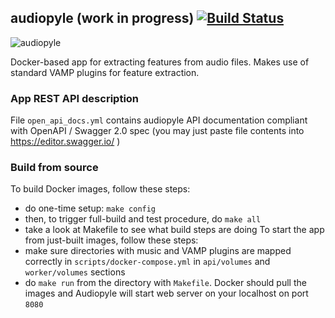 ## audiopyle (work in progress) [![Build Status](https://travis-ci.com/emkor/audiopyle.svg?token=VJAwHN6qVcMdKUug57c9&branch=master)](https://travis-ci.com/emkor/audiopyle)
![audiopyle](http://i.imgur.com/NDGeQg5.png)

Docker-based app for extracting features from audio files. Makes use of standard VAMP plugins for feature extraction.

### App REST API description
File `open_api_docs.yml` contains audiopyle API documentation compliant with OpenAPI / Swagger 2.0 spec (you may just paste file contents into https://editor.swagger.io/ )

### Build from source
To build Docker images, follow these steps:
- do one-time setup: `make config`
- then, to trigger full-build and test procedure, do `make all`
- take a look at Makefile to see what build steps are doing
To start the app from just-built images, follow these steps:
- make sure directories with music and VAMP plugins are mapped correctly in `scripts/docker-compose.yml` in `api/volumes` and `worker/volumes` sections
- do `make run` from the directory with `Makefile`. Docker should pull the images and Audiopyle will start web server on your localhost on port `8080`